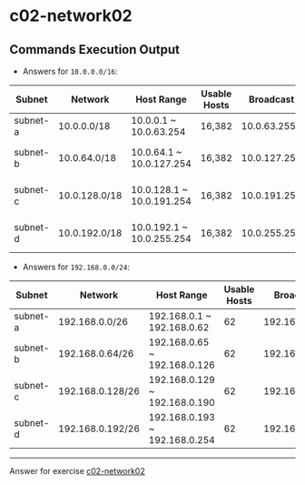 # c02-network02

## Commands Execution Output

- Answers for `10.0.0.0/16`:

|Subnet|Network|Host Range|Usable Hosts|Broadcast|AWS Reserved|
|---|---|---|---|---|---|
|subnet-a|10.0.0.0/18|10.0.0.1 ~ 10.0.63.254|16,382|10.0.63.255|10.0.0.1 ~ 10.0.0.3|
|subnet-b|10.0.64.0/18|10.0.64.1 ~ 10.0.127.254|16,382|10.0.127.255|10.0.64.1 ~ 10.0.64.3|
|subnet-c|10.0.128.0/18|10.0.128.1 ~ 10.0.191.254|16,382|10.0.191.255|10.0.128.1 ~ 10.0.128.3|
|subnet-d|10.0.192.0/18|10.0.192.1 ~ 10.0.255.254|16,382|10.0.255.255|10.0.192.1 ~ 10.0.192.3|

- Answers for `192.168.0.0/24`:

|Subnet|Network|Host Range|Usable Hosts|Broadcast|AWS Reserved|
|---|---|---|---|---|---|
|subnet-a|192.168.0.0/26|192.168.0.1 ~ 192.168.0.62|62|192.168.0.63|192.168.0.1 ~ 192.168.0.3|
|subnet-b|192.168.0.64/26|192.168.0.65 ~ 192.168.0.126|62|192.168.0.127|192.168.0.65 ~ 192.168.0.67|
|subnet-c|192.168.0.128/26|192.168.0.129 ~ 192.168.0.190|62|192.168.0.191|192.168.0.129 ~ 192.168.0.131|
|subnet-d|192.168.0.192/26|192.168.0.193 ~ 192.168.0.254|62|192.168.0.255|192.168.0.193 ~ 192.168.0.195|

<!-- Don't change anything below this point-->
***
Answer for exercise [c02-network02](https://github.com/devopsacademyau/academy/blob/893381c6f0b69434d9e8597d3d4b1c17f9bc1371/classes/02class/exercises/c02-network02/README.md)